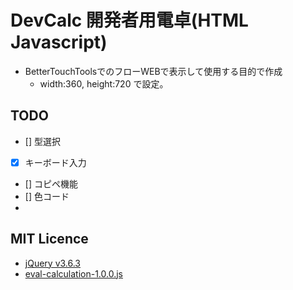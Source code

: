 # DevCalc 開発者用電卓(HTML Javascript)

- BetterTouchToolsでのフローWEBで表示して使用する目的で作成
    - width:360, height:720 で設定。

## TODO
- [] 型選択
- [x] キーボード入力
- [] コピペ機能
- [] 色コード
- 

## MIT Licence
- [jQuery v3.6.3](https://jquery.com/)
- [eval-calculation-1.0.0.js](https://gist.github.com/think49/54b074cab2145efddb48765652c74710)
